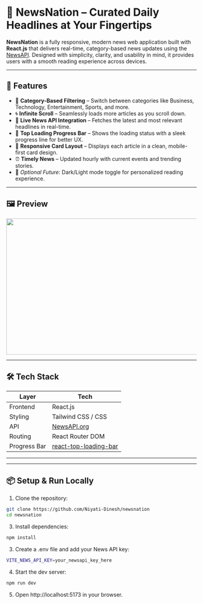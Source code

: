 # 📰 NewsNation – Curated Daily Headlines at Your Fingertips

**NewsNation** is a fully responsive, modern news web application built with **React.js** that delivers real-time, category-based news updates using the [NewsAPI](https://newsapi.org). Designed with simplicity, clarity, and usability in mind, it provides users with a smooth reading experience across devices.

---

## 🚀 Features

- 🧠 **Category-Based Filtering** – Switch between categories like Business, Technology, Entertainment, Sports, and more.
- 🌀 **Infinite Scroll** – Seamlessly loads more articles as you scroll down.
- 🔄 **Live News API Integration** – Fetches the latest and most relevant headlines in real-time.
- 🧭 **Top Loading Progress Bar** – Shows the loading status with a sleek progress line for better UX.
- 📱 **Responsive Card Layout** – Displays each article in a clean, mobile-first card design.
- ⏰ **Timely News** – Updated hourly with current events and trending stories.
- 🌙 *Optional Future*: Dark/Light mode toggle for personalized reading experience.

---

## 🖼️ Preview

<img src="public/preview.jpeg" width="640px" height="360px">

---

## 🛠️ Tech Stack

| Layer         | Tech                |
|---------------|---------------------|
| Frontend      | React.js            |
| Styling       | Tailwind CSS / CSS |
| API           | [NewsAPI.org](https://newsapi.org) |
| Routing       | React Router DOM    |
| Progress Bar  | [react-top-loading-bar](https://www.npmjs.com/package/react-top-loading-bar) |


---


---

## 📦 Setup & Run Locally

1. Clone the repository:
   
 ```bash
 git clone https://github.com/Niyati-Dinesh/newsnation
 cd newsnation
   ```

3. Install dependencies:

```bash
npm install
```
3. Create a .env file and add your News API key:
   
```bash
VITE_NEWS_API_KEY=your_newsapi_key_here
```

4. Start the dev server:

```bash
npm run dev
```

5. Open http://localhost:5173 in your browser.



